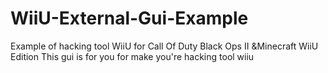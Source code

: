 # WiiU-External-Gui-Example
Example of hacking tool WiiU for Call Of Duty Black Ops II &Minecraft WiiU Edition
This gui is for you for make you're hacking tool wiiu
